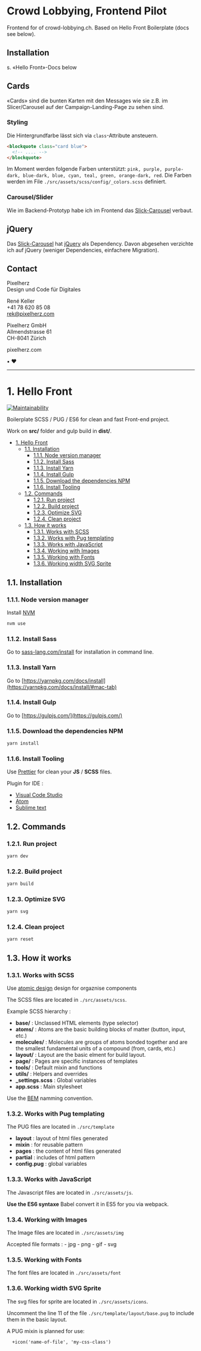# Crowd Lobbying, Frontend Pilot

Frontend for of crowd-lobbying.ch. Based on Hello Front Boilerplate (docs see below). 

## Installation

s. «Hello Front»-Docs below 

## Cards

«Cards» sind die bunten Karten mit den Messages wie sie z.B. im Slicer/Carousel auf der Campaign-Landing-Page zu sehen sind. 

### Styling

Die Hintergrundfarbe lässt sich via `class`-Attribute ansteuern. 

```html
<blockquote class="card blue">
  <!-- .... -->
</blockquote>
```

Im Moment werden folgende Farben unterstützt: `pink, purple, purple-dark, blue-dark, blue, cyan, teal, green, orange-dark, red`.  Die Farben werden im File `./src/assets/scss/config/_colors.scss` definiert.

### Carousel/Slider

Wie im Backend-Prototyp habe ich im Frontend das [Slick-Carousel](https://kenwheeler.github.io/slick/) verbaut. 

## jQuery

Das [Slick-Carousel](https://kenwheeler.github.io/slick/) hat [jQuery](https://jquery.com/) als Dependency. Davon abgesehen verzichte ich auf jQuery (weniger Dependencies, einfachere Migration). 

## Contact

Pixelherz  
Design und Code für Digitales

René Keller  
+41 78 620 85 08  
rek@pixelherz.com

Pixelherz GmbH  
Allmendstrasse 61  
CH-8041 Zürich

pixelherz.com

▪ ❤︎


--- 

# 1. Hello Front

[![Maintainability](https://api.codeclimate.com/v1/badges/5f42eea3983e36565d92/maintainability)](https://codeclimate.com/github/sutter/helloFront/maintainability)

Boilerplate SCSS / PUG / ES6 for clean and fast Front-end project.

Work on **src/** folder and gulp build in **dist/**.

<!-- TOC -->

- [1. Hello Front](#1-hello-front)
  - [1.1. Installation](#11-installation)
    - [1.1.1. Node version manager](#111-node-version-manager)
    - [1.1.2. Install Sass](#112-install-sass)
    - [1.1.3. Install Yarn](#113-install-yarn)
    - [1.1.4. Install Gulp](#114-install-gulp)
    - [1.1.5. Download the dependencies NPM](#115-download-the-dependencies-npm)
    - [1.1.6. Install Tooling](#116-install-tooling)
  - [1.2. Commands](#12-commands)
    - [1.2.1. Run project](#121-run-project)
    - [1.2.2. Build project](#122-build-project)
    - [1.2.3. Optimize SVG](#123-optimize-svg)
    - [1.2.4. Clean project](#124-clean-project)
  - [1.3. How it works](#13-how-it-works)
    - [1.3.1. Works with SCSS](#131-works-with-scss)
    - [1.3.2. Works with Pug templating](#132-works-with-pug-templating)
    - [1.3.3. Works with JavaScript](#133-works-with-javascript)
    - [1.3.4. Working with Images](#134-working-with-images)
    - [1.3.5. Working with Fonts](#135-working-with-fonts)
    - [1.3.6. Working width SVG Sprite](#136-working-width-svg-sprite)

<!-- /TOC -->

## 1.1. Installation

### 1.1.1. Node version manager

Install [NVM](https://github.com/creationix/nvm)

```bash
nvm use
```

### 1.1.2. Install Sass

Go to [sass-lang.com/install](http://sass-lang.com/install) for installation in
command line.

### 1.1.3. Install Yarn

Go to
[https://yarnpkg.com/docs/install](https://yarnpkg.com/docs/install/#mac-tab)

### 1.1.4. Install Gulp

Go to [https://gulpjs.com/](https://gulpjs.com/)

### 1.1.5. Download the dependencies NPM

```bash
yarn install
```

### 1.1.6. Install Tooling

Use [Prettier](https://github.com/prettier/prettier) for clean your **JS** /
**SCSS** files.

Plugin for IDE :

- [Visual Code Studio](https://marketplace.visualstudio.com/items?itemName=esbenp.prettier-vscode)
- [Atom](https://atom.io/packages/prettier-atom)
- [Sublime text](https://github.com/danreeves/sublime-prettier)

## 1.2. Commands

### 1.2.1. Run project

```bash
yarn dev
```

### 1.2.2. Build project

```bash
yarn build
```

### 1.2.3. Optimize SVG

```bash
yarn svg
```

### 1.2.4. Clean project

```bash
yarn reset
```

## 1.3. How it works

### 1.3.1. Works with SCSS

Use [atomic design](http://bradfrost.com/blog/post/atomic-web-design/) design for orgaznise components

The SCSS files are located in `./src/assets/scss`.

Example SCSS hierarchy :

- **base/** : Unclassed HTML elements (type selector)
- **atoms/** : Atoms are the basic building blocks of matter (button, input, etc.)
- **molecules/** : Molecules are groups of atoms bonded together and are the smallest fundamental units of a compound (from, cards, etc.)
- **layout/** : Layout are the basic elment for build layout.
- **page/** : Pages are specific instances of templates
- **tools/** : Default mixin and functions
- **utils/** : Helpers and overrides
- **\_settings.scss** : Global variables
- **app.scss** : Main stylesheet

Use the [BEM](http://getbem.com/introduction/) namming convention.

### 1.3.2. Works with Pug templating

The PUG files are located in `./src/template`

- **layout** : layout of html files generated
- **mixin** : for reusable pattern
- **pages** : the content of html files generated
- **partial** : includes of html pattern
- **config.pug** : global variables

### 1.3.3. Works with JavaScript

The Javascript files are located in `./src/assets/js`.

**Use the ES6 syntaxe** Babel convert it in ES5 for you via webpack.

### 1.3.4. Working with Images

The Image files are located in `./src/assets/img`

Accepted file formats : - jpg - png - gif - svg

### 1.3.5. Working with Fonts

The font files are located in `./src/assets/font`

### 1.3.6. Working width SVG Sprite

The svg files for sprite are located in `./src/assets/icons`.

Uncomment the line 11 of the file `./src/template/layout/base.pug` to include them in the basic layout.

A PUG mixin is planned for use:

```pug
  +icon('name-of-file', 'my-css-class')
```
